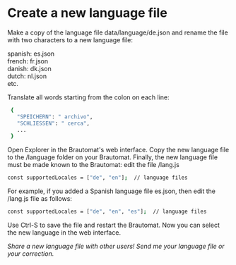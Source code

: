 # Create a new language file

Make a copy of the language file data/language/de.json and rename the file with two characters to a new language file:

spanish: es.json\
french: fr.json\
danish: dk.json\
dutch: nl.json\
etc.

Translate all words starting from the colon on each line:

```bash
 {
   "SPEICHERN": " archivo",
   "SCHLIESSEN": " cerca",
   ...
 }
```

Open Explorer in the Brautomat's web interface. Copy the new language file to the /language folder on your Brautomat. Finally, the new language file must be made known to the Brautomat: edit the file /lang.js

```bash
const supportedLocales = ["de", "en"];  // language files 
```

For example, if you added a Spanish language file es.json, then edit the /lang.js file as follows:

```bash
const supportedLocales = ["de", "en", "es"];  // language files 
```

Use Ctrl-S to save the file and restart the Brautomat. Now you can select the new language in the web interface.

_Share a new language file with other users! Send me your language file or your correction._
